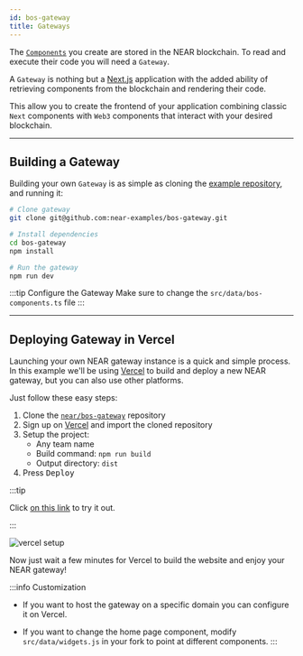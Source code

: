 ```yaml
---
id: bos-gateway
title: Gateways
---
```


The [`Components`](../components.md) you create are stored in the NEAR blockchain. To read and execute their code you will need a `Gateway`.

A `Gateway` is nothing but a [Next.js](https://nextjs.org/) application with the added ability of retrieving components from the blockchain and rendering their code.

This allow you to create the frontend of your application combining classic `Next` components with `Web3` components that interact with your desired blockchain.


---

## Building a Gateway

Building your own `Gateway` is as simple as cloning the [example repository](https://github.com/near-examples/bos-gateway), and running it:

```bash
# Clone gateway
git clone git@github.com:near-examples/bos-gateway.git

# Install dependencies
cd bos-gateway
npm install

# Run the gateway
npm run dev
```

:::tip Configure the Gateway
Make sure to change the `src/data/bos-components.ts` file
:::

---

## Deploying Gateway in Vercel

Launching your own NEAR gateway instance is a quick and simple process. In this example we'll be using [Vercel](https://vercel.com) to build and deploy a new NEAR gateway, but you can also use other platforms.

Just follow these easy steps:

1. Clone the [`near/bos-gateway`](https://github.com/near-examples/bos-gateway) repository
2. Sign up on [Vercel](https://vercel.com/) and import the cloned repository
3. Setup the project:
   - Any team name
   - Build command: `npm run build`
   - Output directory: `dist`
4. Press <kbd>Deploy</kbd>

:::tip

Click [on this link](https://vercel.com/new/clone?repository-url=https%3A%2F%2Fgithub.com%2Fnear%2Fnear-discovery-alpha&amp;build-command=npm%20run%20build&amp;install-command=npm%20install&amp;output-directory=dist) to try it out.

:::

![vercel setup](/docs/vercel-gateway.png)

Now just wait a few minutes for Vercel to build the website and enjoy your NEAR gateway!

:::info Customization
- If you want to host the gateway on a specific domain you can configure it on Vercel.

- If you want to change the home page component, modify `src/data/widgets.js` in your fork to point at different components.
:::
